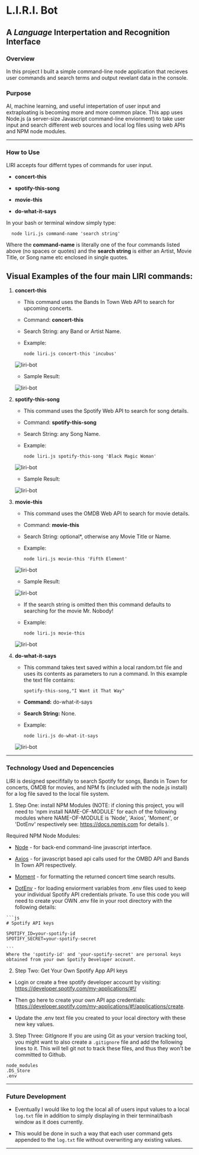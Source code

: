 # L.I.R.I. Bot
## A _Language_ Interpertation and Recognition Interface

### Overview

In this project I built a simple command-line node application that recieves user commands and search terms and output revelant data in the console.

### Purpose

AI, machine learning, and useful intepertation of user input and extraploating is becoming more and more common place. This app uses Node.js (a server-size Javascript command-line enviorment) to take user input and search different web sources and local log files using web APIs and NPM node modules.

- - - 

### How to Use

LIRI accepts four differnt types of commands for user input.

   * **concert-this** 

   * **spotify-this-song**

   * **movie-this**

   * **do-what-it-says**

In your bash or terminal window simply type:

      node liri.js command-name 'search string'

Where the **command-name** is literally one of the four commands listed above (no spaces or quotes) and the **search string** is either an Artist, Movie Title, or Song name etc enclosed in single quotes.

## Visual Examples of the four main LIRI commands:

  1. **concert-this**
      * This command uses the Bands In Town Web API to search for upcoming concerts.
      * Command: **concert-this**
      * Search String: any Band or Artist Name.
      * Example:
      
            node liri.js concert-this 'incubus'

      ![liri-bot](images/liri_concert-this_1.gif)

      * Sample Result:

      ![liri-bot](images/concert.png)

  2. **spotify-this-song**
      * This command uses the Spotify Web API to search for song details.
      * Command: **spotify-this-song**
      * Search String: any Song Name.
      * Example:
      
            node liri.js spotify-this-song 'Black Magic Woman'

      ![liri-bot](images/liri_spotify.gif)

      * Sample Result:

      ![liri-bot](images/spotify.png)

  3. **movie-this**
      * This command uses the OMDB Web API to search for movie details.
      * Command: **movie-this**
      * Search String: optional*, otherwise any Movie Title or Name.
      * Example:
      
            node liri.js movie-this 'Fifth Element'

      ![liri-bot](images/liri_movie-this.gif)

      * Sample Result:

      ![liri-bot](images/movie.png)

      * If the search string is omitted then this command defaults to searching for the movie Mr. Nobody!
      * Example:
      
            node liri.js movie-this

      ![liri-bot](images/liri_movie-this-default.gif)

  4. **do-what-it-says**
      * This command takes text saved within a local random.txt file and uses its contents as parameters to run a command. In this example the text file contains:

            spotify-this-song,"I Want it That Way"

      * **Command:** do-what-it-says
      * **Search String:** None.
      * Example:

            node liri.js do-what-it-says

      ![liri-bot](images/liri_do-what-it-says.gif)

- - -

### Technology Used and Depencencies

LIRI is designed specififally to search Spotify for songs, Bands in Town for concerts, OMDB for movies, and NPM fs (included with the node.js install) for a log file saved to the local file system.

1. Step One: install NPM Modules
(NOTE: if cloning this project, you will need to 'npm install NAME-OF-MODULE' for each of the following modules where NAME-OF-MODULE is 'Node', 'Axios', 'Moment', or 'DotEnv' respectively see: https://docs.npmjs.com for details ).

  Required NPM Node Modules:
   * [Node](https://www.npmjs.com/package/node) - for back-end command-line javascript interface.

   * [Axios](https://www.npmjs.com/package/axios) - for javascript based api calls used for the OMBD API and Bands In Town API respectively.

   * [Moment](https://www.npmjs.com/package/moment) - for formatting the returned concert time search results.

   * [DotEnv](https://www.npmjs.com/package/dotenv) - for loading enviorment variables from .env files used to keep your individual Spotify API credentials private. To use this code you will need to create your OWN .env file in your root directory with the following details:

    ```js
    # Spotify API keys

    SPOTIFY_ID=your-spotify-id
    SPOTIFY_SECRET=your-spotify-secret

    ```
    Where the 'spotify-id' and 'your-spotify-secret' are personal keys obtained from your own Spotify Developer account.
    
2. Step Two: Get Your Own Spotify App API keys

  * Login or create a free spotify developer account by visiting: <https://developer.spotify.com/my-applications/#!/>

  * Then go here to create your own API app credentials: <https://developer.spotify.com/my-applications/#!/applications/create>.

  * Update the .env text file you created to your local directory with these new key values.

3. Step Three: GitIgnore
If you are using Git as your version tracking tool, you might want to also create a `.gitignore` file and add the following lines to it. This will tell git not to track these files, and thus they won't be committed to Github.

```
node_modules
.DS_Store
.env
```
- - - 

### Future Development

* Eventually I would like to log the local all of users input values to a local `log.txt` file in addition to simply displaying in their terminal/bash window as it does currently.

* This would be done in such a way that each user command gets appended to the `log.txt` file without overwriting any existing values. 
- - -